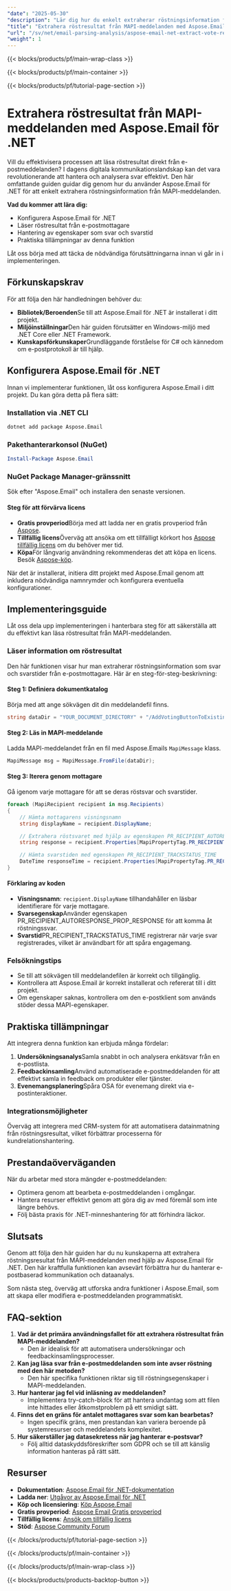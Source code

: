 ```yaml
---
"date": "2025-05-30"
"description": "Lär dig hur du enkelt extraherar röstningsinformation från e-postmeddelanden med Aspose.Email för .NET. Den här guiden behandlar installation, läsning av svar och praktiska tillämpningar."
"title": "Extrahera röstresultat från MAPI-meddelanden med Aspose.Email för .NET | Guide till e-postparsning och analys"
"url": "/sv/net/email-parsing-analysis/aspose-email-net-extract-vote-results-mapi-messages/"
"weight": 1
---
```


{{< blocks/products/pf/main-wrap-class >}}

{{< blocks/products/pf/main-container >}}

{{< blocks/products/pf/tutorial-page-section >}}
# Extrahera röstresultat från MAPI-meddelanden med Aspose.Email för .NET

Vill du effektivisera processen att läsa röstresultat direkt från e-postmeddelanden? I dagens digitala kommunikationslandskap kan det vara revolutionerande att hantera och analysera svar effektivt. Den här omfattande guiden guidar dig genom hur du använder Aspose.Email för .NET för att enkelt extrahera röstningsinformation från MAPI-meddelanden.

**Vad du kommer att lära dig:**
- Konfigurera Aspose.Email för .NET
- Läser röstresultat från e-postmottagare
- Hantering av egenskaper som svar och svarstid
- Praktiska tillämpningar av denna funktion

Låt oss börja med att täcka de nödvändiga förutsättningarna innan vi går in i implementeringen.

## Förkunskapskrav

För att följa den här handledningen behöver du:

- **Bibliotek/Beroenden**Se till att Aspose.Email för .NET är installerat i ditt projekt.
- **Miljöinställningar**Den här guiden förutsätter en Windows-miljö med .NET Core eller .NET Framework.
- **Kunskapsförkunskaper**Grundläggande förståelse för C# och kännedom om e-postprotokoll är till hjälp.

## Konfigurera Aspose.Email för .NET

Innan vi implementerar funktionen, låt oss konfigurera Aspose.Email i ditt projekt. Du kan göra detta på flera sätt:

### Installation via .NET CLI
```bash
dotnet add package Aspose.Email
```

### Pakethanterarkonsol (NuGet)
```powershell
Install-Package Aspose.Email
```

### NuGet Package Manager-gränssnitt
Sök efter "Aspose.Email" och installera den senaste versionen.

#### Steg för att förvärva licens
- **Gratis provperiod**Börja med att ladda ner en gratis provperiod från [Aspose](https://releases.aspose.com/email/net/).
- **Tillfällig licens**Överväg att ansöka om ett tillfälligt körkort hos [Aspose tillfällig licens](https://purchase.aspose.com/temporary-license/) om du behöver mer tid.
- **Köpa**För långvarig användning rekommenderas det att köpa en licens. Besök [Aspose-köp](https://purchase.aspose.com/buy).

När det är installerat, initiera ditt projekt med Aspose.Email genom att inkludera nödvändiga namnrymder och konfigurera eventuella konfigurationer.

## Implementeringsguide

Låt oss dela upp implementeringen i hanterbara steg för att säkerställa att du effektivt kan läsa röstresultat från MAPI-meddelanden.

### Läser information om röstresultat

Den här funktionen visar hur man extraherar röstningsinformation som svar och svarstider från e-postmottagare. Här är en steg-för-steg-beskrivning:

#### Steg 1: Definiera dokumentkatalog
Börja med att ange sökvägen dit din meddelandefil finns.
```csharp
string dataDir = "YOUR_DOCUMENT_DIRECTORY" + "/AddVotingButtonToExistingMessage.msg";
```

#### Steg 2: Läs in MAPI-meddelande
Ladda MAPI-meddelandet från en fil med Aspose.Emails `MapiMessage` klass.
```csharp
MapiMessage msg = MapiMessage.FromFile(dataDir);
```

#### Steg 3: Iterera genom mottagare
Gå igenom varje mottagare för att se deras röstsvar och svarstider.
```csharp
foreach (MapiRecipient recipient in msg.Recipients)
{
    // Hämta mottagarens visningsnamn
    string displayName = recipient.DisplayName;

    // Extrahera röstsvaret med hjälp av egenskapen PR_RECIPIENT_AUTORESPONSE_PROP_RESPONSE
    string response = recipient.Properties[MapiPropertyTag.PR_RECIPIENT_AUTORESPONSE_PROP_RESPONSE].GetString();

    // Hämta svarstiden med egenskapen PR_RECIPIENT_TRACKSTATUS_TIME
    DateTime responseTime = recipient.Properties[MapiPropertyTag.PR_RECIPIENT_TRACKSTATUS_TIME].GetDateTime();
}
```

#### Förklaring av koden
- **Visningsnamn**: `recipient.DisplayName` tillhandahåller en läsbar identifierare för varje mottagare.
- **Svarsegenskap**Använder egenskapen PR_RECIPIENT_AUTORESPONSE_PROP_RESPONSE för att komma åt röstningssvar.
- **Svarstid**PR_RECIPIENT_TRACKSTATUS_TIME registrerar när varje svar registrerades, vilket är användbart för att spåra engagemang.

### Felsökningstips
- Se till att sökvägen till meddelandefilen är korrekt och tillgänglig.
- Kontrollera att Aspose.Email är korrekt installerat och refererat till i ditt projekt.
- Om egenskaper saknas, kontrollera om den e-postklient som används stöder dessa MAPI-egenskaper.

## Praktiska tillämpningar
Att integrera denna funktion kan erbjuda många fördelar:
1. **Undersökningsanalys**Samla snabbt in och analysera enkätsvar från en e-postlista.
2. **Feedbackinsamling**Använd automatiserade e-postmeddelanden för att effektivt samla in feedback om produkter eller tjänster.
3. **Evenemangsplanering**Spåra OSA för evenemang direkt via e-postinteraktioner.

### Integrationsmöjligheter
Överväg att integrera med CRM-system för att automatisera datainmatning från röstningsresultat, vilket förbättrar processerna för kundrelationshantering.

## Prestandaöverväganden
När du arbetar med stora mängder e-postmeddelanden:
- Optimera genom att bearbeta e-postmeddelanden i omgångar.
- Hantera resurser effektivt genom att göra dig av med föremål som inte längre behövs.
- Följ bästa praxis för .NET-minneshantering för att förhindra läckor.

## Slutsats
Genom att följa den här guiden har du nu kunskaperna att extrahera röstningsresultat från MAPI-meddelanden med hjälp av Aspose.Email för .NET. Den här kraftfulla funktionen kan avsevärt förbättra hur du hanterar e-postbaserad kommunikation och dataanalys.

Som nästa steg, överväg att utforska andra funktioner i Aspose.Email, som att skapa eller modifiera e-postmeddelanden programmatiskt.

## FAQ-sektion
1. **Vad är det primära användningsfallet för att extrahera röstresultat från MAPI-meddelanden?**
   - Den är idealisk för att automatisera undersökningar och feedbackinsamlingsprocesser.
2. **Kan jag läsa svar från e-postmeddelanden som inte avser röstning med den här metoden?**
   - Den här specifika funktionen riktar sig till röstningsegenskaper i MAPI-meddelanden.
3. **Hur hanterar jag fel vid inläsning av meddelanden?**
   - Implementera try-catch-block för att hantera undantag som att filen inte hittades eller åtkomstproblem på ett smidigt sätt.
4. **Finns det en gräns för antalet mottagares svar som kan bearbetas?**
   - Ingen specifik gräns, men prestandan kan variera beroende på systemresurser och meddelandets komplexitet.
5. **Hur säkerställer jag datasekretess när jag hanterar e-postsvar?**
   - Följ alltid dataskyddsföreskrifter som GDPR och se till att känslig information hanteras på rätt sätt.

## Resurser
- **Dokumentation**: [Aspose.Email för .NET-dokumentation](https://reference.aspose.com/email/net/)
- **Ladda ner**: [Utgåvor av Aspose.Email för .NET](https://releases.aspose.com/email/net/)
- **Köp och licensiering**: [Köp Aspose.Email](https://purchase.aspose.com/buy)
- **Gratis provperiod**: [Aspose Email Gratis provperiod](https://releases.aspose.com/email/net/)
- **Tillfällig licens**: [Ansök om tillfällig licens](https://purchase.aspose.com/temporary-license/)
- **Stöd**: [Aspose Community Forum](https://forum.aspose.com/c/email/10)

{{< /blocks/products/pf/tutorial-page-section >}}

{{< /blocks/products/pf/main-container >}}

{{< /blocks/products/pf/main-wrap-class >}}

{{< blocks/products/products-backtop-button >}}